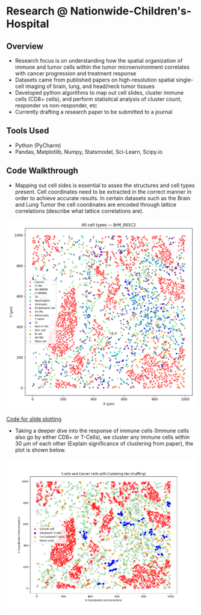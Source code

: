 # Research @ Nationwide-Children's-Hospital
## Overview
- Research focus is on understanding how the spatial organization of immune and tumor cells within the tumor microenvironment correlates with cancer progression and treatment response
- Datasets came from published papers on high-resolution spatial single-cell imaging of brain, lung, and head/neck tumor tissues
- Developed python algorithms to map out cell slides, cluster immune cells (CD8+ cells), and perform statisitcal analysis of cluster count, responder vs non-responder, etc
- Currently drafting a research paper to be submitted to a journal

## Tools Used
- Python (PyCharm)
- Pandas, Matplotlib, Numpy, Statsmodel, Sci-Learn, Scipy.io
 
## Code Walkthrough

- Mapping out cell sides is essential to asses the structures and cell types present. Cell coordinates need to be extracted in the correct manner in order to achieve accurate results. In certain datasets such as the Brain and Lung Tumor the cell coordinates are encoded through lattice correlations (describe what lattice correlations are).

![Slide Cell Map](BrM_001C2_allcells.png)

[Code for slide plotting](cellMap.py)

- Taking a deeper dive into the response of immune cells (Immune cells also go by either CD8+ or T-Cells), we cluster any immune cells within 30 μm of each other (Explain significance of clustering from paper), the plot is shown below.

![CD8 Cluster](tcellclusterView.png)
